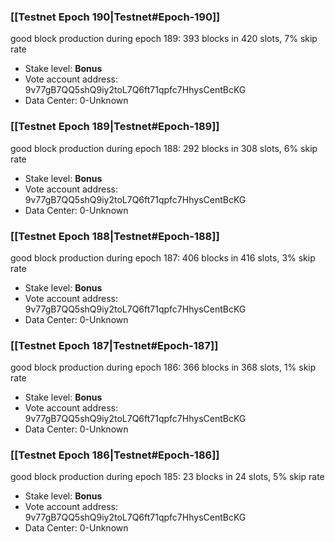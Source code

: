 ### [[Testnet Epoch 190|Testnet#Epoch-190]]
good block production during epoch 189: 393 blocks in 420 slots, 7% skip rate
* Stake level: **Bonus** 
* Vote account address: 9v77gB7QQ5shQ9iy2toL7Q6ft71qpfc7HhysCentBcKG
* Data Center: 0-Unknown
### [[Testnet Epoch 189|Testnet#Epoch-189]]
good block production during epoch 188: 292 blocks in 308 slots, 6% skip rate
* Stake level: **Bonus** 
* Vote account address: 9v77gB7QQ5shQ9iy2toL7Q6ft71qpfc7HhysCentBcKG
* Data Center: 0-Unknown
### [[Testnet Epoch 188|Testnet#Epoch-188]]
good block production during epoch 187: 406 blocks in 416 slots, 3% skip rate
* Stake level: **Bonus** 
* Vote account address: 9v77gB7QQ5shQ9iy2toL7Q6ft71qpfc7HhysCentBcKG
* Data Center: 0-Unknown
### [[Testnet Epoch 187|Testnet#Epoch-187]]
good block production during epoch 186: 366 blocks in 368 slots, 1% skip rate
* Stake level: **Bonus** 
* Vote account address: 9v77gB7QQ5shQ9iy2toL7Q6ft71qpfc7HhysCentBcKG
* Data Center: 0-Unknown
### [[Testnet Epoch 186|Testnet#Epoch-186]]
good block production during epoch 185: 23 blocks in 24 slots, 5% skip rate
* Stake level: **Bonus** 
* Vote account address: 9v77gB7QQ5shQ9iy2toL7Q6ft71qpfc7HhysCentBcKG
* Data Center: 0-Unknown